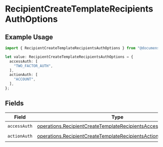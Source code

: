 # RecipientCreateTemplateRecipientsAuthOptions

## Example Usage

```typescript
import { RecipientCreateTemplateRecipientsAuthOptions } from "@documenso/sdk-typescript/models/operations";

let value: RecipientCreateTemplateRecipientsAuthOptions = {
  accessAuth: [
    "TWO_FACTOR_AUTH",
  ],
  actionAuth: [
    "ACCOUNT",
  ],
};
```

## Fields

| Field                                                                                                                                              | Type                                                                                                                                               | Required                                                                                                                                           | Description                                                                                                                                        |
| -------------------------------------------------------------------------------------------------------------------------------------------------- | -------------------------------------------------------------------------------------------------------------------------------------------------- | -------------------------------------------------------------------------------------------------------------------------------------------------- | -------------------------------------------------------------------------------------------------------------------------------------------------- |
| `accessAuth`                                                                                                                                       | [operations.RecipientCreateTemplateRecipientsAccessAuthResponse](../../models/operations/recipientcreatetemplaterecipientsaccessauthresponse.md)[] | :heavy_check_mark:                                                                                                                                 | N/A                                                                                                                                                |
| `actionAuth`                                                                                                                                       | [operations.RecipientCreateTemplateRecipientsActionAuthResponse](../../models/operations/recipientcreatetemplaterecipientsactionauthresponse.md)[] | :heavy_check_mark:                                                                                                                                 | N/A                                                                                                                                                |